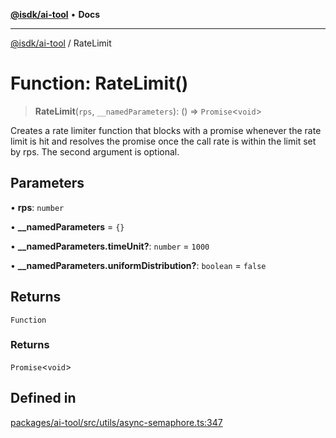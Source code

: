 [**@isdk/ai-tool**](../README.md) • **Docs**

***

[@isdk/ai-tool](../globals.md) / RateLimit

# Function: RateLimit()

> **RateLimit**(`rps`, `__namedParameters`): () => `Promise`\<`void`\>

Creates a rate limiter function that blocks with a promise whenever the rate limit is hit and resolves the promise once the call rate is within the limit set by rps. The second argument is optional.

## Parameters

• **rps**: `number`

• **\_\_namedParameters** = `{}`

• **\_\_namedParameters.timeUnit?**: `number` = `1000`

• **\_\_namedParameters.uniformDistribution?**: `boolean` = `false`

## Returns

`Function`

### Returns

`Promise`\<`void`\>

## Defined in

[packages/ai-tool/src/utils/async-semaphore.ts:347](https://github.com/isdk/ai-tool.js/blob/5f9f0083c734722103ff5468e424b48c212a55f0/src/utils/async-semaphore.ts#L347)
